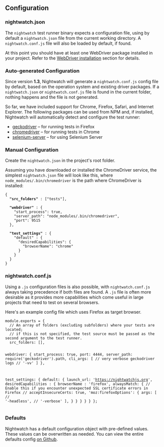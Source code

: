 ## Configuration

### nightwatch.json
The `nightwatch` test runner binary expects a configuration file, using by default a `nightwatch.json` file from the current working directory. A `nightwatch.conf.js` file will also be loaded by default, if found.

At this point you should have at least one WebDriver package installed in your project. Refer to the [WebDriver installation][1] section for details.

### Auto-generated Configuration
Since version **1.3**, Nightwatch will generate a `nightwatch.conf.js` config file by default, based on the operation system and existing driver packages. If a `nightwatch.json` or `nightwatch.conf.js` file is found in the current folder, nothing happens and the file is not generated.

So far, we have included support for Chrome, Firefox, Safari, and Internet Explorer. The following packages can be used from NPM and, if installed, Nightwatch will automatically detect and configure the test runner:

- [geckodriver][2] – for running tests in Firefox
- [chromedriver][3] – for running tests in Chrome
- [selenium-server][4] – for using Selenium Server

### Manual Configuration
Create the `nightwatch.json` in the project's root folder.

Assuming you have downloaded or installed the ChromeDriver service, the simplest `nightwatch.json` file will look like this, where `node_modules/.bin/chromedriver` is the path where ChromeDriver is installed:
<pre><code class="language-javascript">{
  <strong>"src_folders"</strong> : ["tests"],

  <strong>"webdriver"</strong> : {
    "start_process": true,
    "server_path": "node_modules/.bin/chromedriver",
    "port": 9515
  },

  <strong>"test_settings"</strong> : {
    "default" : {
      "desiredCapabilities": {
        "browserName": "chrome"
      }
    }
  }
}</code></pre>

### nightwatch.conf.js
Using a `.js` configuration files is also possible, with `nightwatch.conf.js` always taking precedence if both files are found. A `.js` file is often more desirable as it provides more capabilities which come useful in large projects that need to test on several browsers.

Here's an example config file which uses Firefox as target browser.

<div class="sample-test"><pre><code class="language-javascript">module.exports = {
  // An array of folders (excluding subfolders) where your tests are located;
  // if this is not specified, the test source must be passed as the second argument to the test runner.
  src_folders: [],

  webdriver: {
    start_process: true,
    port: 4444,
    server_path: require('geckodriver').path,
    cli_args: [
      // very verbose geckodriver logs
      // '-vv'
    ]
  },
  
  test_settings: {
    default: {
      launch_url: 'https://nightwatchjs.org',
      desiredCapabilities : {
        browserName : 'firefox',
        alwaysMatch: {
          // Enable this if you encounter unexpected SSL certificate errors in Firefox
          // acceptInsecureCerts: true,
          'moz:firefoxOptions': {
            args: [
              // '-headless',
              // '-verbose'
            ],
          }
        }
      }
    }
  }
};
</code></pre></div>

### Defaults
Nightwatch has a default configuration object with pre-defined values. These values can be overwritten as needed. 
You can view the entire defaults config [on Github](https://github.com/nightwatchjs/nightwatch/blob/main/lib/settings/defaults.js). 

[1]:	/gettingstarted/installation/#install-webdriver
[2]:	https://www.npmjs.com/package/geckodriver
[3]:	https://www.npmjs.com/package/chromedriver
[4]:	https://www.npmjs.com/package/selenium-server

